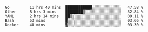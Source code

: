 <!--START_SECTION:waka-->

```text
Go         11 hrs 40 mins  ████████████░░░░░░░░░░░░░   47.58 %
Other      8 hrs 3 mins    ████████▒░░░░░░░░░░░░░░░░   32.84 %
YAML       2 hrs 14 mins   ██▒░░░░░░░░░░░░░░░░░░░░░░   09.11 %
Bash       53 mins         █░░░░░░░░░░░░░░░░░░░░░░░░   03.66 %
Docker     48 mins         ▓░░░░░░░░░░░░░░░░░░░░░░░░   03.30 %
```
<!--END_SECTION:waka-->
